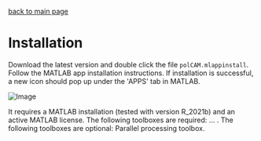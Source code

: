 [back to main page](./)

# Installation

Download the latest version and double click the file `polCAM.mlappinstall`. Follow the MATLAB app installation instructions. If installation is successful, a new icon should pop up under the 'APPS' tab in MATLAB.

![Image](src)

It requires a MATLAB installation (tested with version R_2021b) and an active MATLAB license. The following toolboxes are required: ... . The following toolboxes are optional: Parallel processing toolbox.
